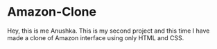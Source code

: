 # Amazon-Clone
Hey, this is me Anushka. This is my second project and this time I have made a clone of Amazon interface using only HTML and CSS.
